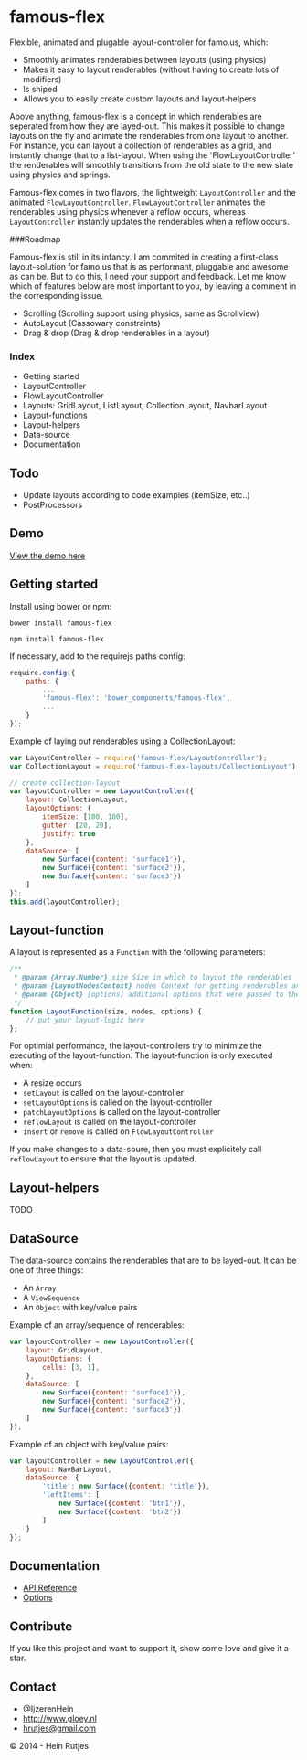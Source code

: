famous-flex
==========

Flexible, animated and plugable layout-controller for famo.us, which:

- Smoothly animates renderables between layouts (using physics)
- Makes it easy to layout renderables (without having to create lots of modifiers)
- Is shiped
- Allows you to easily create custom layouts and layout-helpers

Above anything, famous-flex is a concept in which renderables are seperated from how
they are layed-out. This makes it possible to change layouts on the fly and animate
the renderables from one layout to another. For instance, you can layout a collection
of renderables as a grid, and instantly change that to a list-layout. When using the
`FlowLayoutController' the renderables will smoothly transitions from the old state
to the new state using physics and springs.

Famous-flex comes in two flavors, the lightweight `LayoutController` and the animated
`FlowLayoutController`. `FlowLayoutController` animates the renderables using physics
whenever a reflow occurs, whereas `LayoutController` instantly updates the renderables
when a reflow occurs.

###Roadmap

Famous-flex is still in its infancy. I am commited in creating a first-class
layout-solution for famo.us that is as performant, pluggable and awesome as
can be. But to do this, I need your support and feedback. Let me know which of
features below are most important to you, by leaving a comment in the corresponding
issue.

- Scrolling (Scrolling support using physics, same as Scrollview)
- AutoLayout (Cassowary constraints)
- Drag & drop (Drag & drop renderables in a layout)

### Index

- Getting started
- LayoutController
- FlowLayoutController
- Layouts: GridLayout, ListLayout, CollectionLayout, NavbarLayout
- Layout-functions
- Layout-helpers
- Data-source
- Documentation


## Todo

- Update layouts according to code examples (itemSize, etc..)
- PostProcessors

## Demo

[View the demo here](https://rawgit.com/IjzerenHein/famous-flex-demo/master/index.html)

## Getting started

Install using bower or npm:

	bower install famous-flex

	npm install famous-flex

If necessary, add to the requirejs paths config:

```javascript
require.config({
    paths: {
        ...
        'famous-flex': 'bower_components/famous-flex',
        ...
    }
});
```

Example of laying out renderables using a CollectionLayout:

```javascript
var LayoutController = require('famous-flex/LayoutController');
var CollectionLayout = require('famous-flex-layouts/CollectionLayout');

// create collection-layout
var layoutController = new LayoutController({
	layout: CollectionLayout,
	layoutOptions: {
		itemSize: [100, 100],
		gutter: [20, 20],
		justify: true
	},
	dataSource: [
		new Surface({content: 'surface1'}),
		new Surface({content: 'surface2'}),
		new Surface({content: 'surface3'})
	]
});
this.add(layoutController);
```

## Layout-function

A layout is represented as a `Function` with the following parameters:

```javascript
/**
 * @param {Array.Number} size Size in which to layout the renderables
 * @param {LayoutNodesContext} nodes Context for getting renderables and setting layout
 * @param {Object} [options] additional options that were passed to the function
 */
function LayoutFunction(size, nodes, options) {
	// put your layout-logic here
};
```
For optimial performance, the layout-controllers try to minimize the
executing of the layout-function. The layout-function is only executed when:

- A resize occurs
- `setLayout` is called on the layout-controller
- `setLayoutOptions` is called on the layout-controller
- `patchLayoutOptions` is called on the layout-controller
- `reflowLayout` is called on the layout-controller
- `insert` or `remove` is called on `FlowLayoutController`

If you make changes to a data-soure, then you must explicitely
call `reflowLayout` to ensure that the layout is updated.

## Layout-helpers

TODO

## DataSource

The data-source contains the renderables that are to be layed-out.
It can be one of three things:

- An `Array`
- A `ViewSequence`
- An `Object` with key/value pairs

Example of an array/sequence of renderables:

```javascript
var layoutController = new LayoutController({
	layout: GridLayout,
	layoutOptions: {
		cells: [3, 1],
	},
	dataSource: [
		new Surface({content: 'surface1'}),
		new Surface({content: 'surface2'}),
		new Surface({content: 'surface3'})
	]
});
```

Example of an object with key/value pairs:

```javascript
var layoutController = new LayoutController({
	layout: NavBarLayout,
	dataSource: {
		'title': new Surface({content: 'title'}),
		'leftItems': [
			new Surface({content: 'btn1'}),
			new Surface({content: 'btn2'})
		]
	}
});
```

## Documentation

- [API Reference](docs/CollectionView.md)
- [Options](docs/CollectionView.md#module_CollectionView)

## Contribute

If you like this project and want to support it, show some love
and give it a star.

## Contact
- 	@IjzerenHein
- 	http://www.gloey.nl
- 	hrutjes@gmail.com

© 2014 - Hein Rutjes
